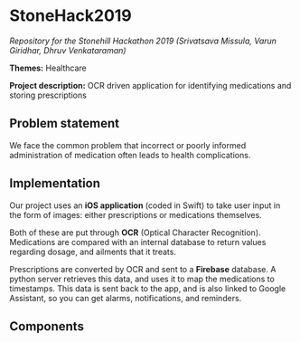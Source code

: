 # StoneHack2019
*Repository for the Stonehill Hackathon 2019 (Srivatsava Missula, Varun Giridhar, Dhruv Venkataraman)*

__Themes:__ Healthcare

__Project description:__ OCR driven application for identifying medications and storing prescriptions

## Problem statement
We face the common problem that incorrect or poorly informed administration of medication often leads to health complications.

## Implementation
Our project uses an __iOS application__ (coded in Swift) to take user input in the form of images: either prescriptions or medications themselves.

Both of these are put through __OCR__ (Optical Character Recognition). Medications are compared with an internal database to return values regarding dosage, and ailments that it treats.

Prescriptions are converted by OCR and sent to a __Firebase__ database. A python server retrieves this data, and uses it to map the medications to timestamps.
This data is sent back to the app, and is also linked to Google Assistant, so you can get alarms, notifications, and reminders.

## Components

